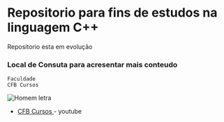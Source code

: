 # Repositorio para fins de estudos na linguagem C++

Repositorio esta em evolução

### Local de Consuta para acresentar mais conteudo
```
Faculdade 
CFB Cursos 
```
![Homem letra](https://github.com/professorjosedeassis/Linguagem-C/blob/master/homem%20letra.gif)

* [CFB Cursos ](https://www.youtube.com/playlist?list=PLx4x_zx8csUjczg1qPHavU1vw1IkBcm40) - youtube
